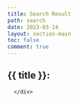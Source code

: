 ```yaml
---
title: Search Result
path: search
date: 2023-03-14
layout: section-main
toc: false
comment: true
---
```

<section class="section is-paddingless-bottom">
  <div class="container">
      <h1 class="title has-text-centered"><i class="iconfont icon-tags"></i> {{ title }}: <span id="searchWord"></span> </h1>
      <div class="content has-text-centered post-content is-size-6-mobile">

  <ol id="searchResults"></ol>
  <div id="noResultsFound" style="display: none">
    <p>No results found.</p>
  </div>
  <script type="text/javascript" src="https://cdnjs.cloudflare.com/ajax/libs/elasticlunr/0.9.6/elasticlunr.min.js"></script>
  <script type="text/javascript" src="/static/js/search.js"></script>

      </div>
  </div>
</section>
